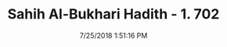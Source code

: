 ---
title        : "Sahih Al-Bukhari Hadith - 1. 702"
date         : 7/25/2018 1:51:16 PM
draft        : false
type         : "hadith"
layout       : "hadith"
BookCode     : "SHB"
VolumeNumber : "1"
HadithNumber : "702"
categories  :  ["Prayer Characteristics-Raising both hands on first Takbir"]
tags  :  ["Salim bin Abdullah"]
---